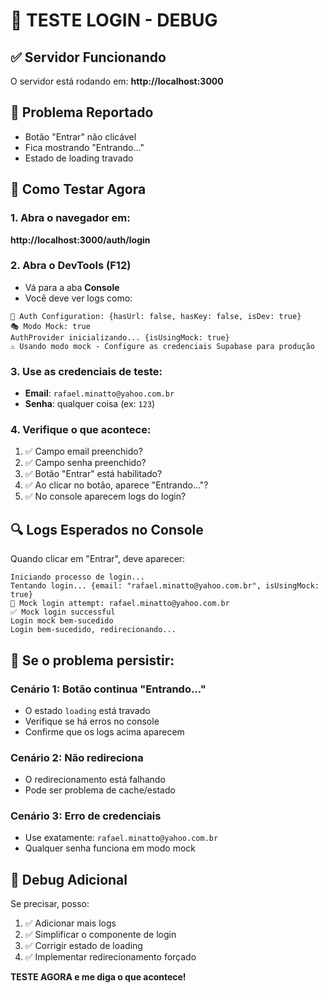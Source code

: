 # 🔧 TESTE LOGIN - DEBUG

## ✅ Servidor Funcionando
O servidor está rodando em: **http://localhost:3000**

## 🐛 Problema Reportado
- Botão "Entrar" não clicável
- Fica mostrando "Entrando..." 
- Estado de loading travado

## 🧪 Como Testar Agora

### 1. Abra o navegador em:
**http://localhost:3000/auth/login**

### 2. Abra o DevTools (F12)
- Vá para a aba **Console**
- Você deve ver logs como:
```
🔧 Auth Configuration: {hasUrl: false, hasKey: false, isDev: true}
🎭 Modo Mock: true
AuthProvider inicializando... {isUsingMock: true}
⚠️ Usando modo mock - Configure as credenciais Supabase para produção
```

### 3. Use as credenciais de teste:
- **Email**: `rafael.minatto@yahoo.com.br`
- **Senha**: qualquer coisa (ex: `123`)

### 4. Verifique o que acontece:
1. ✅ Campo email preenchido?
2. ✅ Campo senha preenchido?
3. ✅ Botão "Entrar" está habilitado?
4. ✅ Ao clicar no botão, aparece "Entrando..."?
5. ✅ No console aparecem logs do login?

## 🔍 Logs Esperados no Console

Quando clicar em "Entrar", deve aparecer:
```
Iniciando processo de login...
Tentando login... {email: "rafael.minatto@yahoo.com.br", isUsingMock: true}
🔐 Mock login attempt: rafael.minatto@yahoo.com.br
✅ Mock login successful
Login mock bem-sucedido
Login bem-sucedido, redirecionando...
```

## 🚨 Se o problema persistir:

### Cenário 1: Botão continua "Entrando..."
- O estado `loading` está travado
- Verifique se há erros no console
- Confirme que os logs acima aparecem

### Cenário 2: Não redireciona
- O redirecionamento está falhando
- Pode ser problema de cache/estado

### Cenário 3: Erro de credenciais
- Use exatamente: `rafael.minatto@yahoo.com.br`
- Qualquer senha funciona em modo mock

## 🔧 Debug Adicional

Se precisar, posso:
1. ✅ Adicionar mais logs
2. ✅ Simplificar o componente de login
3. ✅ Corrigir estado de loading
4. ✅ Implementar redirecionamento forçado

**TESTE AGORA e me diga o que acontece!** 